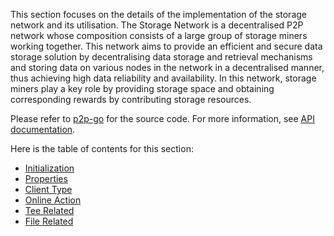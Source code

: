This section focuses on the details of the implementation of the storage network and its utilisation. The Storage Network is a decentralised P2P network whose composition consists of a large group of storage miners working together. This network aims to provide an efficient and secure data storage solution by decentralising data storage and retrieval mechanisms and storing data on various nodes in the network in a decentralised manner, thus achieving high data reliability and availability. In this network, storage miners play a key role by providing storage space and obtaining corresponding rewards by contributing storage resources.

Please refer to [p2p-go](https://github.com/CESSProject/p2p-go) for the source code. For more information, see [API documentation](https://pkg.go.dev/github.com/CESSProject/p2p-go).

Here is the table of contents for this section:
- [Initialization](initialization.md)
- [Properties](properties.md)
- [Client Type](client_type.md)
- [Online Action](online_action.md)
- [Tee Related](tee_related.md)
- [File Related](file_related.md)